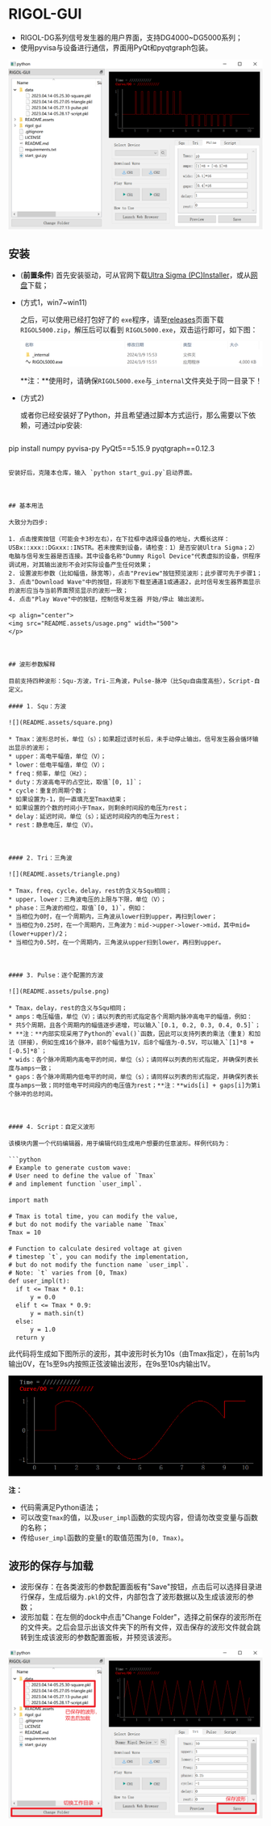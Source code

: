 # RIGOL-GUI
* RIGOL-DG系列信号发生器的用户界面，支持DG4000~DG5000系列；
* 使用pyvisa与设备进行通信，界面用PyQt和pyqtgraph包装。

![](README.assets/overview.png)



## 安装

* (**前置条件**) 首先安装驱动，可从官网下载[Ultra Sigma (PC)Installer](https://intsso.rigol.com/En/Index/listView/catid/28/tp/5/p/2.html)，或从[网盘](https://pan.baidu.com/s/1ERE6q-mvIvuUgSQR2smAQw?pwd=4202)下载；

* (方式1，win7~win11)

  之后，可以使用已经打包好了的 `exe`程序，请至[releases](https://github.com/hhcaz/RIGOL-GUI/releases)页面下载`RIGOL5000.zip`，解压后可以看到 `RIGOL5000.exe`，双击运行即可，如下图：

  ![](README.assets/unzip.png)

  **注：**使用时，请确保`RIGOL5000.exe`与`_internal`文件夹处于同一目录下！

* (方式2)

  或者你已经安装好了Python，并且希望通过脚本方式运行，那么需要以下依赖，可通过pip安装: 
  
  ```
pip install numpy pyvisa-py PyQt5==5.15.9 pyqtgraph==0.12.3
  ```

  安装好后，克隆本仓库，输入 `python start_gui.py`启动界面。



## 基本用法

大致分为四步:

1. 点击搜索按钮（可能会卡3秒左右），在下拉框中选择设备的地址，大概长这样：USBx::xxx::DGxxx::INSTR。若未搜索到设备，请检查：1）是否安装Ultra Sigma；2）电脑与信号发生器是否连接。其中设备名称"Dummy Rigol Device"代表虚拟的设备，供程序调试用，对其输出波形不会对实际设备产生任何效果；
2. 设置波形参数（比如幅值，脉宽等），点击"Preview"按钮预览波形；此步骤可先于步骤1；
3. 点击"Download Wave"中的按钮，将波形下载至通道1或通道2，此时信号发生器界面显示的波形应当与当前界面预览显示的波形一致；
4. 点击"Play Wave"中的按钮，控制信号发生器 开始/停止 输出波形。

<p align="center">
<img src="README.assets/usage.png" width="500">
</p>



## 波形参数解释

目前支持四种波形：Squ-方波，Tri-三角波，Pulse-脉冲（比Squ自由度高些），Script-自定义。

#### 1. Squ：方波

![](README.assets/square.png)

* Tmax：波形总时长，单位（s）；如果超过该时长后，未手动停止输出，信号发生器会循环输出显示的波形；
* upper：高电平幅值，单位（V）；
* lower：低电平幅值，单位（V）；
* freq：频率，单位（Hz）；
* duty：方波高电平的占空比，取值`[0, 1]`；
* cycle：重复的周期个数；
  * 如果设置为-1，则一直填充至Tmax结束；
  * 如果设置的个数的时间小于Tmax，则剩余时间段的电压为rest；
* delay：延迟时间，单位（s）；延迟时间段内的电压为rest；
* rest：静息电压，单位（V）。



#### 2. Tri：三角波

![](README.assets/triangle.png)

* Tmax，freq，cycle，delay，rest的含义与Squ相同；
* upper，lower：三角波电压的上限与下限，单位（V）；
* phase：三角波的相位，取值`[0, 1)`，例如：
  * 当相位为0时，在一个周期内，三角波从lower扫到upper，再扫到lower；
  * 当相位为0.25时，在一个周期内，三角波为：mid->upper->lower->mid，其中mid=(lower+upper)/2；
  * 当相位为0.5时，在一个周期内，三角波从upper扫到lower，再扫到upper。



#### 3. Pulse：逐个配置的方波

![](README.assets/pulse.png)

* Tmax，delay，rest的含义与Squ相同；
* amps：电压幅值，单位（V）；请以列表的形式指定各个周期内脉冲高电平的幅值，例如：
  * 共5个周期，且各个周期内的幅值逐步递增，可以输入`[0.1, 0.2, 0.3, 0.4, 0.5]`；
  * **注：**内部实现采用了Python的`eval()`函数，因此可以支持列表的乘法（重复）和加法（拼接），例如生成16个脉冲，前8个幅值为1V，后8个幅值为-0.5V，可以输入`[1]*8 + [-0.5]*8`；
* wids：各个脉冲周期内高电平的时间，单位（s）；请同样以列表的形式指定，并确保列表长度与amps一致；
* gaps：各个脉冲周期内低电平的时间，单位（s）；请同样以列表的形式指定，并确保列表长度与amps一致；同时低电平时间段内的电压值为rest；**注：**wids[i] + gaps[i]为第i个脉冲的总时间。



#### 4. Script：自定义波形

该模块内置一个代码编辑器，用于编辑代码生成用户想要的任意波形。样例代码为：

```python
# Example to generate custom wave:
# User need to define the value of `Tmax`
# and implement function `user_impl`.

import math

# Tmax is total time, you can modify the value,
# but do not modify the variable name `Tmax`
Tmax = 10

# Function to calculate desired voltage at given
# timestep `t`, you can modify the implementation,
# but do not modify the function name `user_impl`.
# Note: `t` varies from [0, Tmax)
def user_impl(t):
    if t <= Tmax * 0.1:
        y = 0.0
    elif t <= Tmax * 0.9:
        y = math.sin(t)
    else:
        y = 1.0
    return y
```

此代码将生成如下图所示的波形，其中波形时长为10s（由Tmax指定），在前1s内输出0V，在1s至9s内按照正弦波输出波形，在9s至10s内输出1V。

![](README.assets/script.png)

**注：**

* 代码需满足Python语法；
* 可以改变`Tmax`的值，以及`user_impl`函数的实现内容，但请勿改变变量与函数的名称；
* 传给`user_impl`函数的变量`t`的取值范围为`[0, Tmax)`。



## 波形的保存与加载

* 波形保存：在各类波形的参数配置面板有"Save"按钮，点击后可以选择目录进行保存，生成后缀为`.pkl`的文件，内部包含了波形数据以及生成该波形的参数；
* 波形加载：在左侧的dock中点击"Change Folder"，选择之前保存的波形所在的文件夹。之后会显示出该文件夹下的所有文件，双击保存的波形文件就会跳转到生成该波形的参数配置面板，并预览该波形。

![](README.assets/save&load.png)



